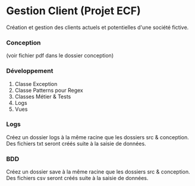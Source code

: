 # Gestion Client (Projet ECF)

Création et gestion des clients actuels et potentielles d'une société fictive.

### Conception

(voir fichier pdf dans le dossier conception)

### Développement

1. Classe Exception
2. Classe Patterns pour Regex
3. Classes Métier & Tests
4. Logs
5. Vues

### Logs

Créez un dossier logs à la même racine que les dossiers src &
conception.
Des fichiers txt seront créés suite à la saisie de données.

### BDD

Créez un dossier save à la même racine que les dossiers src &
conception.
Des fichiers csv seront créés suite à la saisie de données.